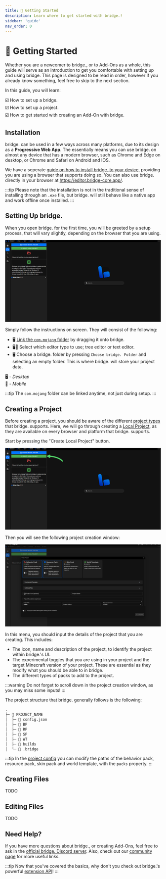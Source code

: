 ```yaml
---
title: 👣 Getting Started
description: Learn where to get started with bridge.!
sidebar: 'guide'
nav_order: 0
---
```


# 👣 Getting Started

Whether you are a newcomer to bridge., or to Add-Ons as a whole, this guide will serve as an introduction to get you comfortable with setting up and using bridge. This page is designed to be read in order, however if you already know something, feel free to skip to the next section.

In this guide, you will learn:

:ballot_box_with_check: How to set up a bridge.<br/>
:ballot_box_with_check: How to set up a project.<br/>
:ballot_box_with_check: How to get started with creating an Add-On with bridge.<br/>

## Installation

bridge. can be used in a few ways across many platforms, due to its design as a **Progressive Web App**. The essentially means you can use bridge. on almost any device that has a modern browser, such as Chrome and Edge on desktop, or Chrome and Safari on Android and IOS.

We have a seperate [guide on how to install bridge. to your device](/guide/download/index), providing you are using a browser that supports doing so. You can also use bridge. directly in your browser at https://editor.bridge-core.app/.

:::tip
Please note that the installation is not in the traditional sense of installing through an `.exe` file, but bridge. will still behave like a native app and work offline once installed.
:::

## Setting Up bridge.

When you open bridge. for the first time, you will be greeted by a setup process, that will vary slightly, depending on the browser that you are using. 

![screenshot of setup screen on desktop](./getting-started/initial-setup-desktop.png)

Simply follow the instructions on screen. They will consist of the following:

- 🖥️ [Link the `com.mojang` folder](/guide/misc/com-mojang-syncing/index) by dragging it onto bridge.
- 🖥️📱 Select which editor type to use; tree editor or text editor.
- 🖥️ Choose a bridge. folder by pressing `Choose bridge. Folder` and selecting an empty folder. This is where bridge. will store your project data.

🖥️ - _Desktop_<br/>
📱 - _Mobile_ <br/>

:::tip
The `com.mojang` folder can be linked anytime, not just during setup.
:::

## Creating a Project

Before creating a project, you should be aware of the different [project types](/guide/misc/project-types/index) that bridge. supports. Here, we will go through creating a [Local Project](/guide/misc/project-types/index.html#local-project), as they are available on every browser and platform that bridge. supports.

Start by pressing the "Create Local Project" button.

![screenshot of bridge. after setup with no projects](./getting-started/create-project-1.png)

Then you will see the following project creation window:

![screenshot of the project creation window](./getting-started/create-project-2.png)

In this menu, you should input the details of the project that you are creating. This includes:

- The icon, name and description of the project, to identify the project within bridge.'s UI.
- The experimental toggles that you are using in your project and the target Minecraft version of your project. These are essential as they modify what you should be able to in bridge.
- The different types of packs to add to the project.

:::warning
Do not forget to scroll down in the project creation window, as you may miss some inputs!
:::

The project structure that bridge. generally follows is the following:

```
.
├─ 📁 PROJECT_NAME
│  ├─ 📝 config.json
│  ├─ 📁 BP
│  ├─ 📁 RP
│  ├─ 📁 SP
│  ├─ 📁 WT
│  ├─ 📁 builds
│  └─ 📁 .bridge
```

:::tip
In the [project config](/guide/misc/project-config.html#packs) you can modify the paths of the behavior pack, resource pack, skin pack and world template, with the `packs` property.
:::

## Creating Files

TODO

## Editing Files

TODO

## Need Help?

If you have more questions about bridge., or creating Add-Ons, feel free to ask in the [official bridge. Discord server](https://discord.gg/jj2PmqU). Also, check out our [community page](/guide/community) for more useful links.


:::tip
Now that you've covered the basics, why don't you check out bridge.'s powerful [extension API](/extensions/index)!
:::
